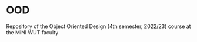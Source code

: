 # OOD
Repository of the Object Oriented Design (4th semester, 2022/23) course at the MiNI WUT faculty
